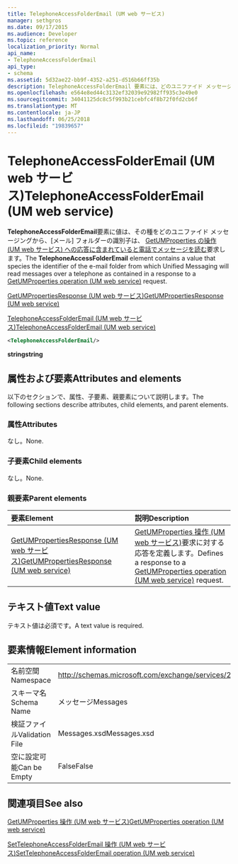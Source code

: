 ```yaml
---
title: TelephoneAccessFolderEmail (UM web サービス)
manager: sethgros
ms.date: 09/17/2015
ms.audience: Developer
ms.topic: reference
localization_priority: Normal
api_name:
- TelephoneAccessFolderEmail
api_type:
- schema
ms.assetid: 5d32ae22-bb9f-4352-a251-d516b66ff35b
description: TelephoneAccessFolderEmail 要素には、どのユニファイド メッセージングから、[メール] フォルダーの識別子は GetUMProperties の操作 (UM web サービス要求への応答に含まれていると電話でメッセージを読む、その種には値が含まれています。
ms.openlocfilehash: e564e8ed44c3132ef32039e92982ff935c3e49e0
ms.sourcegitcommit: 34041125dc8c5f993b21cebfc4f8b72f0fd2cb6f
ms.translationtype: MT
ms.contentlocale: ja-JP
ms.lasthandoff: 06/25/2018
ms.locfileid: "19839657"
---
```

# <a name="telephoneaccessfolderemail-um-web-service"></a><span data-ttu-id="d851f-103">TelephoneAccessFolderEmail (UM web サービス)</span><span class="sxs-lookup"><span data-stu-id="d851f-103">TelephoneAccessFolderEmail (UM web service)</span></span>

<span data-ttu-id="d851f-104">**TelephoneAccessFolderEmail**要素に値は、その種をどのユニファイド メッセージングから、[メール] フォルダーの識別子は、 [GetUMProperties の操作 (UM web サービス) への応答に含まれていると電話でメッセージを読む](getumproperties-operation-um-web-service.md)要求します。</span><span class="sxs-lookup"><span data-stu-id="d851f-104">The **TelephoneAccessFolderEmail** element contains a value that species the identifier of the e-mail folder from which Unified Messaging will read messages over a telephone as contained in a response to a [GetUMProperties operation (UM web service)](getumproperties-operation-um-web-service.md) request.</span></span> 
  
[<span data-ttu-id="d851f-105">GetUMPropertiesResponse (UM web サービス)</span><span class="sxs-lookup"><span data-stu-id="d851f-105">GetUMPropertiesResponse (UM web service)</span></span>](getumpropertiesresponse-um-web-service.md)
  
[<span data-ttu-id="d851f-106">TelephoneAccessFolderEmail (UM web サービス)</span><span class="sxs-lookup"><span data-stu-id="d851f-106">TelephoneAccessFolderEmail (UM web service)</span></span>](telephoneaccessfolderemail-um-web-service.md)
  
```xml
<TelephoneAccessFolderEmail/>
```

 <span data-ttu-id="d851f-107">**string**</span><span class="sxs-lookup"><span data-stu-id="d851f-107">**string**</span></span>
## <a name="attributes-and-elements"></a><span data-ttu-id="d851f-108">属性および要素</span><span class="sxs-lookup"><span data-stu-id="d851f-108">Attributes and elements</span></span>

<span data-ttu-id="d851f-109">以下のセクションで、属性、子要素、親要素について説明します。</span><span class="sxs-lookup"><span data-stu-id="d851f-109">The following sections describe attributes, child elements, and parent elements.</span></span>
  
### <a name="attributes"></a><span data-ttu-id="d851f-110">属性</span><span class="sxs-lookup"><span data-stu-id="d851f-110">Attributes</span></span>

<span data-ttu-id="d851f-111">なし。</span><span class="sxs-lookup"><span data-stu-id="d851f-111">None.</span></span>
  
### <a name="child-elements"></a><span data-ttu-id="d851f-112">子要素</span><span class="sxs-lookup"><span data-stu-id="d851f-112">Child elements</span></span>

<span data-ttu-id="d851f-113">なし。</span><span class="sxs-lookup"><span data-stu-id="d851f-113">None.</span></span>
  
### <a name="parent-elements"></a><span data-ttu-id="d851f-114">親要素</span><span class="sxs-lookup"><span data-stu-id="d851f-114">Parent elements</span></span>

|<span data-ttu-id="d851f-115">**要素**</span><span class="sxs-lookup"><span data-stu-id="d851f-115">**Element**</span></span>|<span data-ttu-id="d851f-116">**説明**</span><span class="sxs-lookup"><span data-stu-id="d851f-116">**Description**</span></span>|
|:-----|:-----|
|[<span data-ttu-id="d851f-117">GetUMPropertiesResponse (UM web サービス)</span><span class="sxs-lookup"><span data-stu-id="d851f-117">GetUMPropertiesResponse (UM web service)</span></span>](getumpropertiesresponse-um-web-service.md) <br/> |<span data-ttu-id="d851f-118">[GetUMProperties 操作 (UM web サービス)](getumproperties-operation-um-web-service.md)要求に対する応答を定義します。</span><span class="sxs-lookup"><span data-stu-id="d851f-118">Defines a response to a [GetUMProperties operation (UM web service)](getumproperties-operation-um-web-service.md) request.</span></span>  <br/> |
   
## <a name="text-value"></a><span data-ttu-id="d851f-119">テキスト値</span><span class="sxs-lookup"><span data-stu-id="d851f-119">Text value</span></span>

<span data-ttu-id="d851f-120">テキスト値は必須です。</span><span class="sxs-lookup"><span data-stu-id="d851f-120">A text value is required.</span></span>
  
## <a name="element-information"></a><span data-ttu-id="d851f-121">要素情報</span><span class="sxs-lookup"><span data-stu-id="d851f-121">Element information</span></span>

|||
|:-----|:-----|
|<span data-ttu-id="d851f-122">名前空間</span><span class="sxs-lookup"><span data-stu-id="d851f-122">Namespace</span></span>  <br/> |http://schemas.microsoft.com/exchange/services/2006/messages  <br/> |
|<span data-ttu-id="d851f-123">スキーマ名</span><span class="sxs-lookup"><span data-stu-id="d851f-123">Schema Name</span></span>  <br/> |<span data-ttu-id="d851f-124">メッセージ</span><span class="sxs-lookup"><span data-stu-id="d851f-124">Messages</span></span>  <br/> |
|<span data-ttu-id="d851f-125">検証ファイル</span><span class="sxs-lookup"><span data-stu-id="d851f-125">Validation File</span></span>  <br/> |<span data-ttu-id="d851f-126">Messages.xsd</span><span class="sxs-lookup"><span data-stu-id="d851f-126">Messages.xsd</span></span>  <br/> |
|<span data-ttu-id="d851f-127">空に設定可能</span><span class="sxs-lookup"><span data-stu-id="d851f-127">Can be Empty</span></span>  <br/> |<span data-ttu-id="d851f-128">False</span><span class="sxs-lookup"><span data-stu-id="d851f-128">False</span></span>  <br/> |
   
## <a name="see-also"></a><span data-ttu-id="d851f-129">関連項目</span><span class="sxs-lookup"><span data-stu-id="d851f-129">See also</span></span>



[<span data-ttu-id="d851f-130">GetUMProperties 操作 (UM web サービス)</span><span class="sxs-lookup"><span data-stu-id="d851f-130">GetUMProperties operation (UM web service)</span></span>](getumproperties-operation-um-web-service.md)
  
[<span data-ttu-id="d851f-131">SetTelephoneAccessFolderEmail 操作 (UM web サービス)</span><span class="sxs-lookup"><span data-stu-id="d851f-131">SetTelephoneAccessFolderEmail operation (UM web service)</span></span>](settelephoneaccessfolderemail-operation-um-web-service.md)

